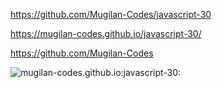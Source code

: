 https://github.com/Mugilan-Codes/javascript-30

https://mugilan-codes.github.io/javascript-30/

https://github.com/Mugilan-Codes

![mugilan-codes.github.io:javascript-30:](/mugilan-codes.github.io:javascript-30:.png)
